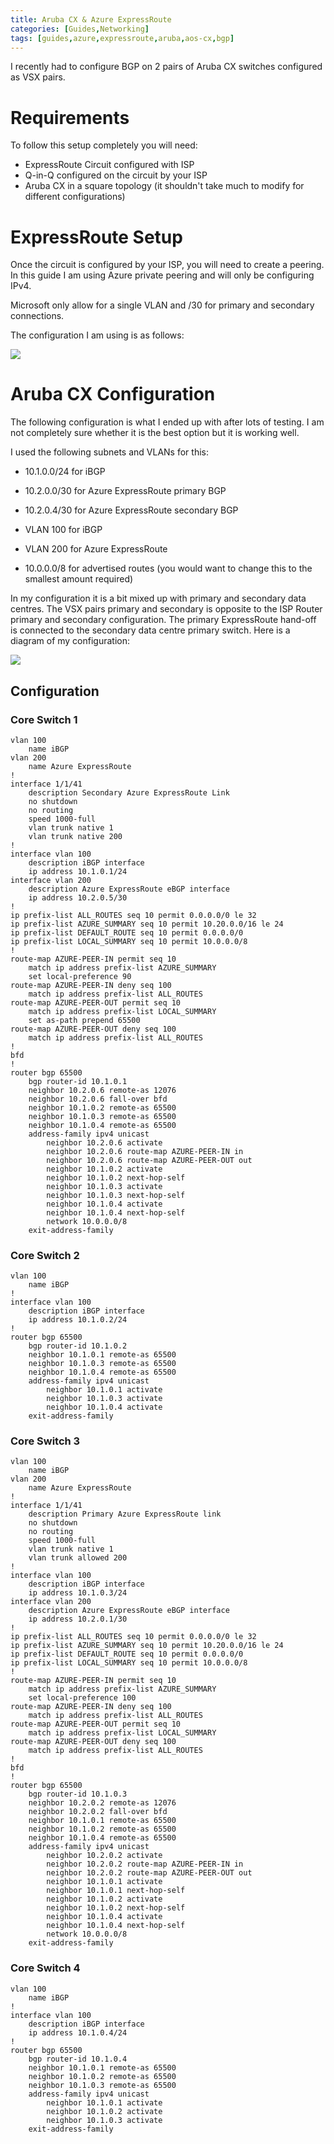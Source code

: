 ```yaml
---
title: Aruba CX & Azure ExpressRoute
categories: [Guides,Networking]
tags: [guides,azure,expressroute,aruba,aos-cx,bgp]
---
```


I recently had to configure BGP on 2 pairs of Aruba CX switches configured as VSX pairs.

# Requirements

To follow this setup completely you will need:

- ExpressRoute Circuit configured with ISP
- Q-in-Q configured on the circuit by your ISP
- Aruba CX in a square topology (it shouldn't take much to modify for different configurations)

# ExpressRoute Setup

Once the circuit is configured by your ISP, you will need to create a peering. In this guide I am using Azure private peering and will only be configuring IPv4.

Microsoft only allow for a single VLAN and /30 for primary and secondary connections.

The configuration I am using is as follows:

![](/assets/img/2022-12-21-expressroute-peering.png)

# Aruba CX Configuration

The following configuration is what I ended up with after lots of testing. I am not completely sure whether it is the best option but it is working well.

I used the following subnets and VLANs for this:

- 10.1.0.0/24 for iBGP
  
- 10.2.0.0/30 for Azure ExpressRoute primary BGP
  
- 10.2.0.4/30 for Azure ExpressRoute secondary BGP
  
- VLAN 100 for iBGP
  
- VLAN 200 for Azure ExpressRoute
  
- 10.0.0.0/8 for advertised routes (you would want to change this to the smallest amount required)

In my configuration it is a bit mixed up with primary and secondary data centres. The VSX pairs primary and secondary is opposite to the ISP Router primary and secondary configuration. The primary ExpressRoute hand-off is connected to the secondary data centre primary switch. Here is a diagram of my configuration:

![](/assets/img/2022-12-21-aruba-cx-layout.png)

## Configuration

### Core Switch 1

```
vlan 100
    name iBGP
vlan 200
    name Azure ExpressRoute
!
interface 1/1/41
    description Secondary Azure ExpressRoute Link
    no shutdown
    no routing
    speed 1000-full
    vlan trunk native 1
    vlan trunk native 200
!
interface vlan 100
    description iBGP interface
    ip address 10.1.0.1/24
interface vlan 200
    description Azure ExpressRoute eBGP interface
    ip address 10.2.0.5/30
!
ip prefix-list ALL_ROUTES seq 10 permit 0.0.0.0/0 le 32
ip prefix-list AZURE_SUMMARY seq 10 permit 10.20.0.0/16 le 24
ip prefix-list DEFAULT_ROUTE seq 10 permit 0.0.0.0/0
ip prefix-list LOCAL_SUMMARY seq 10 permit 10.0.0.0/8
!
route-map AZURE-PEER-IN permit seq 10
    match ip address prefix-list AZURE_SUMMARY
    set local-preference 90
route-map AZURE-PEER-IN deny seq 100
    match ip address prefix-list ALL_ROUTES
route-map AZURE-PEER-OUT permit seq 10
    match ip address prefix-list LOCAL_SUMMARY
    set as-path prepend 65500
route-map AZURE-PEER-OUT deny seq 100
    match ip address prefix-list ALL_ROUTES
!
bfd
!
router bgp 65500
    bgp router-id 10.1.0.1
    neighbor 10.2.0.6 remote-as 12076
    neighbor 10.2.0.6 fall-over bfd
    neighbor 10.1.0.2 remote-as 65500
    neighbor 10.1.0.3 remote-as 65500
    neighbor 10.1.0.4 remote-as 65500
    address-family ipv4 unicast
        neighbor 10.2.0.6 activate
        neighbor 10.2.0.6 route-map AZURE-PEER-IN in
        neighbor 10.2.0.6 route-map AZURE-PEER-OUT out
        neighbor 10.1.0.2 activate
        neighbor 10.1.0.2 next-hop-self
        neighbor 10.1.0.3 activate
        neighbor 10.1.0.3 next-hop-self
        neighbor 10.1.0.4 activate
        neighbor 10.1.0.4 next-hop-self		
        network 10.0.0.0/8
    exit-address-family
```

### Core Switch 2

```
vlan 100
    name iBGP
!
interface vlan 100
    description iBGP interface
    ip address 10.1.0.2/24
!
router bgp 65500
    bgp router-id 10.1.0.2
    neighbor 10.1.0.1 remote-as 65500
    neighbor 10.1.0.3 remote-as 65500
    neighbor 10.1.0.4 remote-as 65500
    address-family ipv4 unicast
        neighbor 10.1.0.1 activate
        neighbor 10.1.0.3 activate
        neighbor 10.1.0.4 activate
    exit-address-family
```

### Core Switch 3

```
vlan 100
    name iBGP
vlan 200
    name Azure ExpressRoute
!
interface 1/1/41
    description Primary Azure ExpressRoute link
    no shutdown
    no routing
    speed 1000-full
    vlan trunk native 1
    vlan trunk allowed 200
!
interface vlan 100
    description iBGP interface
    ip address 10.1.0.3/24
interface vlan 200
    description Azure ExpressRoute eBGP interface
    ip address 10.2.0.1/30
!
ip prefix-list ALL_ROUTES seq 10 permit 0.0.0.0/0 le 32
ip prefix-list AZURE_SUMMARY seq 10 permit 10.20.0.0/16 le 24
ip prefix-list DEFAULT_ROUTE seq 10 permit 0.0.0.0/0
ip prefix-list LOCAL_SUMMARY seq 10 permit 10.0.0.0/8
!
route-map AZURE-PEER-IN permit seq 10
    match ip address prefix-list AZURE_SUMMARY
    set local-preference 100
route-map AZURE-PEER-IN deny seq 100
    match ip address prefix-list ALL_ROUTES
route-map AZURE-PEER-OUT permit seq 10
    match ip address prefix-list LOCAL_SUMMARY
route-map AZURE-PEER-OUT deny seq 100
    match ip address prefix-list ALL_ROUTES
!
bfd
!
router bgp 65500
    bgp router-id 10.1.0.3
    neighbor 10.2.0.2 remote-as 12076
    neighbor 10.2.0.2 fall-over bfd
    neighbor 10.1.0.1 remote-as 65500
    neighbor 10.1.0.2 remote-as 65500
    neighbor 10.1.0.4 remote-as 65500
    address-family ipv4 unicast
        neighbor 10.2.0.2 activate
        neighbor 10.2.0.2 route-map AZURE-PEER-IN in
        neighbor 10.2.0.2 route-map AZURE-PEER-OUT out
        neighbor 10.1.0.1 activate
        neighbor 10.1.0.1 next-hop-self
        neighbor 10.1.0.2 activate
        neighbor 10.1.0.2 next-hop-self
        neighbor 10.1.0.4 activate
        neighbor 10.1.0.4 next-hop-self		
        network 10.0.0.0/8
    exit-address-family
```

### Core Switch 4

```
vlan 100
    name iBGP
!
interface vlan 100
    description iBGP interface
    ip address 10.1.0.4/24
!
router bgp 65500
    bgp router-id 10.1.0.4
    neighbor 10.1.0.1 remote-as 65500
    neighbor 10.1.0.2 remote-as 65500
    neighbor 10.1.0.3 remote-as 65500
    address-family ipv4 unicast
        neighbor 10.1.0.1 activate
        neighbor 10.1.0.2 activate
        neighbor 10.1.0.3 activate
    exit-address-family
```
